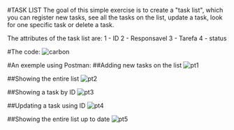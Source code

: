 #TASK LIST
The goal of this simple exercise is to create a "task list", which you can register new tasks, see all the tasks on the list, update a task, look for one specific task or delete a task.

The attributes of the task list are:
1 - ID
2 - Responsavel
3 - Tarefa
4 - status

#The code:
![carbon](https://user-images.githubusercontent.com/43455579/130272678-73fc8766-183d-44ff-b26c-c6ff326e31ca.png)

#An exemple using Postman:
##Adding new tasks on the list
![pt1](https://user-images.githubusercontent.com/43455579/130273481-b9a0b308-7f1c-48b9-821d-3559c28903bf.png)

##Showing the entire list
![pt2](https://user-images.githubusercontent.com/43455579/130273772-2708fcc3-5c1a-497d-b865-e313e1c44ff4.png)

##Showing a task by ID
![pt3](https://user-images.githubusercontent.com/43455579/130278776-8a680722-e8e4-49ad-aaea-34109b52bf43.png)

##Updating a task using ID
![pt4](https://user-images.githubusercontent.com/43455579/130279017-1e7b9eed-2d91-40e1-8d2d-c46d0890b208.png)

##Showing the entire list up to date
![pt5](https://user-images.githubusercontent.com/43455579/130279614-f1b7912b-549c-4922-ba50-7bfa99486063.png)
